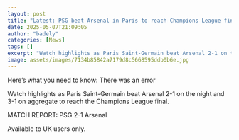 ```yaml
---
layout: post
title: "Latest: PSG beat Arsenal in Paris to reach Champions League final"
date: 2025-05-07T21:09:05
author: "badely"
categories: [News]
tags: []
excerpt: "Watch highlights as Paris Saint-Germain beat Arsenal 2-1 on the night and 3-1 on aggregate to reach the Champions League final."
image: assets/images/7134b85842a7179d8c5668595ddb0b6e.jpg
---
```


Here’s what you need to know: There was an error

Watch highlights as Paris Saint-Germain beat Arsenal 2-1 on the night and 3-1 on aggregate to reach the Champions League final.

MATCH REPORT: PSG 2-1 Arsenal 

Available to UK users only.

